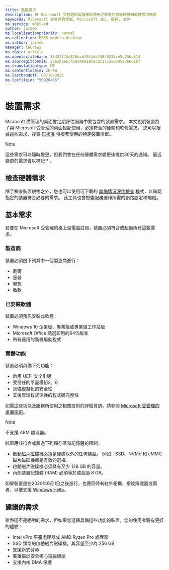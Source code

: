 ```yaml
---
title: 裝置需求
description: 與 Microsoft 受管理的電腦搭配使用之裝置的最低硬體和軟體需求摘要
keywords: Microsoft 受管理的電腦, Microsoft 365, 服務, 文件
ms.service: m365-md
author: jaimeo
ms.localizationpriority: normal
ms.collection: M365-modern-desktop
ms.author: jaimeo
manager: laurawi
ms.topic: article
ms.openlocfilehash: 18422f74d87bbadf014de24849235ce5c25bd614
ms.sourcegitcommit: 27b2b2e5c41934b918cac2c171556c45e36661bf
ms.translationtype: MT
ms.contentlocale: zh-TW
ms.lasthandoff: 03/19/2021
ms.locfileid: "50920465"
---
```

# <a name="device-requirements"></a>裝置需求

Microsoft 受管理的桌面會定期評估服務中要包含的裝置需求。 本文說明裝置為了與 Microsoft 受管理的桌面搭配使用，必須符合的硬體和軟體需求。 您可以根據這些需求，複查 [已核准](device-list.md) 供服務使用的特定裝置清單。

> [!NOTE]
> 這些需求可以隨時變更，但我們會在任何硬體需求變更後提供30天的通知。 最近變更的需求會以標記 **\*** 。 

## <a name="check-hardware-requirements"></a>檢查硬體需求

除了檢查裝置規格之外，您也可以使用可下載的 [準備情況評估檢查](../get-ready/readiness-assessment-downloadable.md) 程式，以確認指定的裝置符合必要的需求。 此工具也會檢查服務運作所需的網路設定和端點。

## <a name="minimum-requirements"></a>基本需求

若要在 Microsoft 受管理的桌上型電腦註冊，裝置必須符合或超過所有這些需求。

### <a name="manufacturer"></a>製造商

裝置必須由下列其中一個製造商進行：

- 戴爾
- 惠普
- 聯想
- 微軟


### <a name="installed-software"></a>已安裝軟體

裝置必須預先安裝此軟體：

- Windows 10 企業版、專業版或專業版工作站版
- Microsoft Office 隨選即用的64位版本 
- 所有適用的裝置驅動程式


### <a name="physical-features"></a>實體功能

裝置必須具備下列功能：

- 啟用 UEFI 安全引導 
- 受信任的平臺模組2。0 
- 具備虛擬化的安全性 
- 支援管理程式保護的程式碼完整性 

如需這些功能及服務所使用之相關技術的詳細資訊，請參閱 [Microsoft 受管理的桌面技術](../intro/technologies.md)。

> [!NOTE]
> 不支援 ARM 處理器。

裝置應該符合或超過下列儲存區和記憶體的限制：

- 啟動磁片磁碟機必須是硬碟以外的任何類型。 例如，SSD、NVMe 和 eMMC 磁片磁碟機都是有效的選擇。
- 啟動磁片磁碟機必須具有至少 128 GB 的容量。
- 內部裝置記憶體 (RAM) 必須等於或超過 8 GB。

如果裝置是在2020年6月1日之後進行，也應同時有紅外相機、指紋辨識器或兩者，以便支援 [Windows Hello](/windows-hardware/design/device-experiences/windows-hello-enhanced-sign-in-security)。

## <a name="recommended-requirements"></a>建議的需求

雖然這不是絕對的需求，但如果您選擇具備這些功能的裝置，您的使用者將有更好的體驗：

- Intel vPro 平臺處理器或 AMD Ryzen Pro 處理器
- SSD 類型的啟動磁片磁碟機，其容量至少為 256 GB
- 支援新式待命
- 裝置屬於安全核心電腦類型
- 支援內核 DMA 保護